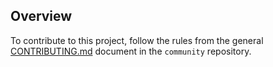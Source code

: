 
## Overview

To contribute to this project, follow the rules from the general [CONTRIBUTING.md](https://github.com/kyma-project/community/blob/main/contributing/02-contributing.md) document in the `community` repository.
